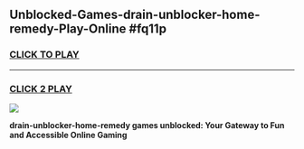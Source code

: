 
## Unblocked-Games-drain-unblocker-home-remedy-Play-Online #fq11p
<h3>
<a href="https://news.freeplayer.one?title=drain-unblocker-home-remedy&ref=3">CLICK TO PLAY</a></h3>
<hr>

<h3>
<a href="https://news.freeplayer.one?title=drain-unblocker-home-remedy&ref=3">CLICK 2 PLAY</a>
  
</h3>

<a href="https://news.freeplayer.one?title=drain-unblocker-home-remedy&ref=3"><img src="https://clearcache.store/games.png"></a>


**drain-unblocker-home-remedy games unblocked: Your Gateway to Fun and Accessible Online Gaming**

